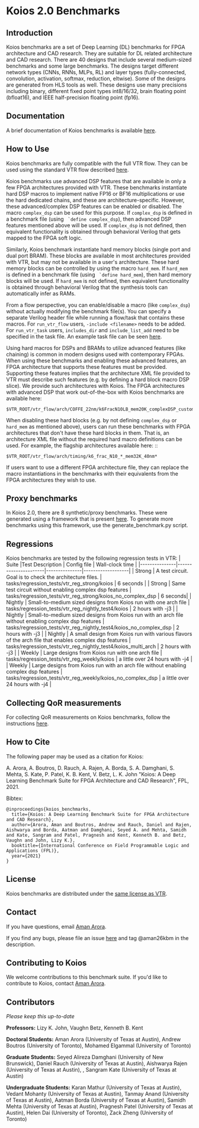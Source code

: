 # Koios 2.0 Benchmarks

## Introduction
Koios benchmarks are a set of Deep Learning (DL) benchmarks for FPGA architecture and CAD research. They are suitable for DL related architecture and CAD research. There are 40 designs that include several medium-sized benchmarks and some large benchmarks. The designs target different network types (CNNs, RNNs, MLPs, RL) and layer types (fully-connected, convolution, activation, softmax, reduction, eltwise). Some of the designs are generated from HLS tools as well. These designs use many precisions including binary, different fixed point types int8/16/32, brain floating point (bfloat16), and IEEE half-precision floating point (fp16).

## Documentation
A brief documentation of Koios benchmarks is available [here](https://docs.verilogtorouting.org/en/latest/vtr/benchmarks/#koios-benchmarks).

## How to Use
Koios benchmarks are fully compatible with the full VTR flow. They can be used using the standard VTR flow described [here](https://docs.verilogtorouting.org/en/latest/vtr/running_vtr/). 

Koios benchmarks use advanced DSP features that are available in only a few FPGA architectures provided with VTR. These benchmarks instantiate hard DSP macros to implement native FP16 or BF16 multiplications or use the hard dedicated chains, and these are architecture-specific. However, these advanced/complex DSP features can be enabled or disabled. The macro ``complex_dsp`` can be used for this purpose. If `complex_dsp` is defined in a benchmark file (using `` `define complex_dsp``), then advanced DSP features mentioned above will be used. If `complex_dsp` is not defined, then equivalent functionality is obtained through behavioral Verilog that gets mapped to the FPGA soft logic.

Similarly, Koios benchmark instantiate hard memory blocks (single port and dual port BRAM). These blocks are available in most architectures provided with VTR, but may not be available in a user's architecture. These hard memory blocks can be controlled by using the macro ``hard_mem``. If `hard_mem` is defined in a benchmark file (using `` `define hard_mem``), then hard memory blocks will be used. If `hard_mem` is not defined, then equivalent functionality is obtained through behavioral Verilog that the synthesis tools can automatically infer as RAMs.

From a flow perspective, you can enable/disable a macro (like `complex_dsp`) without actually modifying the benchmark file(s). You can specify a separate Verilog header file while running a flow/task that contains these macros. For `run_vtr_flow` users, `-include <filename>` needs to be added. For `run_vtr_task` users, `includes_dir` and `include_list_add` need to be specified in the task file. An example task file can be seen [here](https://github.com/verilog-to-routing/vtr-verilog-to-routing/blob/master/vtr_flow/tasks/regression_tests/vtr_reg_basic/hdl_include/config/config.txt).

Using hard macros for DSPs and BRAMs to utilize advanced features (like chaining) is common in modern designs used with contemporary FPGAs. When using these benchmarks and enabling these advanced features, an FPGA architecture that supports these features must be provided. Supporting these features implies that the architecture XML file provided to VTR must describe such features (e.g. by defining a hard block macro DSP slice). We provide such architectures with Koios. The FPGA architectures with advanced DSP that work out-of-the-box with Koios benchmarks are available here: 

    $VTR_ROOT/vtr_flow/arch/COFFE_22nm/k6FracN10LB_mem20K_complexDSP_customSB_22nm.*


When disabling these hard blocks (e.g. by not defining `complex_dsp` or `hard_mem` as mentioned above), users can run these benchmarks with FPGA architectures that don't have these hard blocks in them. That is, an architecture XML file without the required hard macro definitions can be used. For example, the flagship architectures available here: ::

    $VTR_ROOT/vtr_flow/arch/timing/k6_frac_N10_*_mem32K_40nm*

If users want to use a different FPGA architecture file, they can replace the macro instantiations in the benchmarks with their equivalents from the FPGA architectures they wish to use.

## Proxy benchmarks
In Koios 2.0, there are 8 synthetic/proxy benchmarks. These were generated using a framework that is present [here](https://github.com/UT-LCA/koios_proxy_benchmarks). To generate more benchmarks using this framework, use the generate_benchmark.py script.

## Regressions
Koios benchmarks are tested by the following regression tests in VTR:
| Suite         |Test Description      | Config file   | Wall-clock time   |
|---------------|----------------------|---------------|-------------------|
| Strong        | A test circuit. Goal is to check the architecture files.   | tasks/regression_tests/vtr_reg_strong/koios | 6 seconds |
| Strong        | Same test circuit without enabling complex dsp features    | tasks/regression_tests/vtr_reg_strong/koios_no_complex_dsp | 6 seconds|
| Nightly       | Small-to-medium sized designs from Koios run with one arch file                           | tasks/regression_tests/vtr_reg_nightly_test4/koios | 2 hours with -j3 |
| Nightly       | Small-to-medium sized designs from Koios run with an arch file without enabling complex dsp features  | tasks/regression_tests/vtr_reg_nightly_test4/koios_no_complex_dsp | 2 hours with -j3 |
| Nightly       | A small design from Koios run with various flavors of the arch file that enables complex dsp features  | tasks/regression_tests/vtr_reg_nightly_test4/koios_multi_arch | 2 hours with -j3 |
| Weekly        | Large designs from Koios run with one arch file                           | tasks/regression_tests/vtr_reg_weekly/koios | a little over 24 hours with -j4 |
| Weekly        | Large designs from Koios run with an arch file without enabling complex dsp features  | tasks/regression_tests/vtr_reg_weekly/koios_no_complex_dsp | a little over 24 hours with -j4 |

## Collecting QoR measurements
For collecting QoR measurements on Koios benchmarks, follow the instructions [here](https://docs.verilogtorouting.org/en/latest/README.developers/#example-koios-benchmarks-qor-measurement).

## How to Cite
The following paper may be used as a citation for Koios:

A. Arora, A. Boutros, D. Rauch, A. Rajen, A. Borda, S. A. Damghani, S. Mehta, S. Kate, P. Patel, K. B. Kent, V. Betz, L. K. John "Koios: A Deep Learning Benchmark Suite for FPGA Architecture and CAD Research", FPL, 2021.

Bibtex:
```
@inproceedings{koios_benchmarks,
  title={Koios: A Deep Learning Benchmark Suite for FPGA Architecture and CAD Research},
  author={Arora, Aman and Boutros, Andrew and Rauch, Daniel and Rajen, Aishwarya and Borda, Aatman and Damghani, Seyed A. and Mehta, Samidh and Kate, Sangram and Patel, Pragnesh and Kent, Kenneth B. and Betz, Vaughn and John, Lizy K.},
  booktitle={International Conference on Field Programmable Logic and Applications (FPL)},
  year={2021}
}
```

## License
Koios benchmarks are distributed under the [same license as VTR](https://github.com/verilog-to-routing/vtr-verilog-to-routing/blob/master/LICENSE.md). 

## Contact
If you have questions, email [Aman Arora](mailto:aman.kbm@utexas.edu). 

If you find any bugs, please file an issue [here](https://github.com/verilog-to-routing/vtr-verilog-to-routing/issues) and tag @aman26kbm in the description.

## Contributing to Koios
We welcome contributions to this benchmark suite. If you'd like to contribute to Koios, contact [Aman Arora](mailto:aman.kbm@utexas.edu). 

## Contributors
*Please keep this up-to-date*

**Professors:** Lizy K. John, Vaughn Betz, Kenneth B. Kent

**Doctoral Students:** Aman Arora (University of Texas at Austin), Andrew Boutros (University of Toronto), Mohamed Elgammal (University of Toronto)

**Graduate Students:** Seyed Alireza Damghani (University of New Brunswick), Daniel Rauch (University of Texas at Austin), Aishwarya Rajen (University of Texas at Austin), , Sangram Kate (University of Texas at Austin)

**Undergraduate Students:** Karan Mathur (University of Texas at Austin), Vedant Mohanty (University of Texas at Austin), Tanmay Anand (University of Texas at Austin), Aatman Borda (University of Texas at Austin), Samidh Mehta (University of Texas at Austin), Pragnesh Patel (University of Texas at Austin), Helen Dai (University of Toronto), Zack Zheng (University of Toronto)

